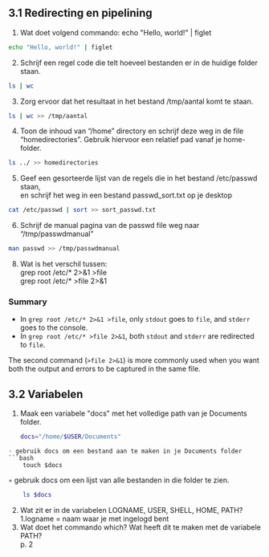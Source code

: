 ## 3.1 Redirecting en pipelining  
1. Wat doet volgend commando: echo "Hello, world!" | figlet  
```bash
echo "Hello, world!" | figlet 
```

2. Schrijf een regel code die telt hoeveel bestanden er in de huidige folder staan.  
```bash
ls | wc
```
3. Zorg ervoor dat het resultaat in het bestand /tmp/aantal komt te staan.
```bash
ls | wc >> /tmp/aantal
```
4. Toon de inhoud van “/home” directory en schrijf deze weg in de file  
“homedirectories”. Gebruik hiervoor een relatief pad vanaf je home-folder.  
```bash
ls ../ >> homedirectories
```
5. Geef een gesorteerde lijst van de regels die in het bestand /etc/passwd staan,  
en schrijf het weg in een bestand passwd_sort.txt op je desktop
```bash
cat /etc/passwd | sort >> sort_passwd.txt
```
6. Schrijf de manual pagina van de passwd file weg naar “/tmp/passwdmanual”  
```bash
man passwd >> /tmp/passwdmanual
```
8. Wat is het verschil tussen:  
grep root /etc/* 2>&1 >file  
grep root /etc/* >file 2>&1  

### Summary

- In `grep root /etc/* 2>&1 >file`, only `stdout` goes to `file`, and `stderr` goes to the console.
- In `grep root /etc/* >file 2>&1`, both `stdout` and `stderr` are redirected to `file`.

The second command (`>file 2>&1`) is more commonly used when you want both the output and errors to be captured in the same file.


## 3.2 Variabelen  
1. Maak een variabele "docs" met het volledige path van je Documents folder.  
	```bash
	docs="/home/$USER/Documents"
```
◦ gebruik docs om een bestand aan te maken in je Documents folder  
```bash
	touch $docs
```
◦ gebruik docs om een lijst van alle bestanden in die folder te zien.  
```bash
	ls $docs
```
2. Wat zit er in de variabelen LOGNAME, USER, SHELL, HOME, PATH?  
	1.logname = naam waar je met ingelogd bent
1. Wat doet het commando which? Wat heeft dit te maken met de variabele PATH?  
p. 2
